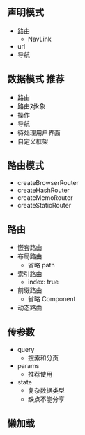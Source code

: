 ## 声明模式
- 路由
  - NavLink
- url
- 导航

## 数据模式 推荐
- 路由
- 路由对k象
- 操作
- 导航
- 待处理用户界面
- 自定义框架

## 路由模式
- createBrowserRouter
- createHashRouter
- createMemoRouter
- createStaticRouter

## 路由

- 嵌套路由
- 布局路由
  - 省略 path
- 索引路由
  - index: true
- 前缀路由
  - 省略 Component
- 动态路由

## 传参数
- query
  - 搜索和分页
- params
  - 推荐使用
- state
  - 复杂数据类型
  - 缺点不能分享

## 懒加载

